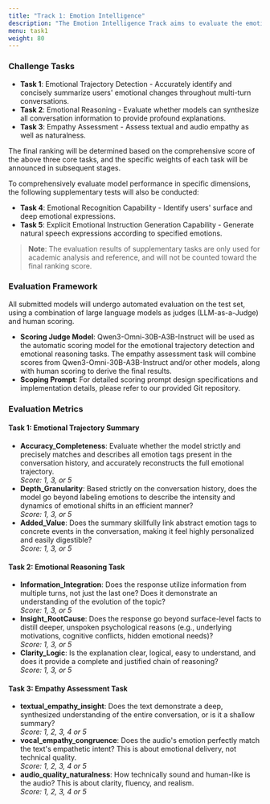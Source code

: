 ```yaml
---
title: "Track 1: Emotion Intelligence"
description: "The Emotion Intelligence Track aims to evaluate the emotional competence of spoken dialogue systems across five critical dimensions. These dimensions capture how well a system can perceive, interpret, express, and respond to human emotions in interactive scenarios"
menu: task1
weight: 80
---
```



### Challenge Tasks

- **Task 1**: Emotional Trajectory Detection - Accurately identify and concisely summarize users' emotional changes throughout multi-turn conversations.
- **Task 2**: Emotional Reasoning - Evaluate whether models can synthesize all conversation information to provide profound explanations.
- **Task 3**: Empathy Assessment - Assess textual and audio empathy as well as naturalness.

The final ranking will be determined based on the comprehensive score of the above three core tasks, and the specific weights of each task will be announced in subsequent stages.

To comprehensively evaluate model performance in specific dimensions, the following supplementary tests will also be conducted:
- **Task 4**: Emotional Recognition Capability - Identify users' surface and deep emotional expressions.
- **Task 5**: Explicit Emotional Instruction Generation Capability - Generate natural speech expressions according to specified emotions.

> **Note**: The evaluation results of supplementary tasks are only used for academic analysis and reference, and will not be counted toward the final ranking score.

### Evaluation Framework

All submitted models will undergo automated evaluation on the test set, using a combination of large language models as judges (LLM-as-a-Judge) and human scoring.

- **Scoring Judge Model**: Qwen3-Omni-30B-A3B-Instruct will be used as the automatic scoring model for the emotional trajectory detection and emotional reasoning tasks. The empathy assessment task will combine scores from Qwen3-Omni-30B-A3B-Instruct and/or other models, along with human scoring to derive the final results.
- **Scoping Prompt**: For detailed scoring prompt design specifications and implementation details, please refer to our provided Git repository.

<!-- ### Evaluation Tasks and Datasets

- **Emotional Trajectory Detection Task & Emotional Reasoning Task**: Will be evaluated on their respective independent test sets.
- **Empathy Assessment Task**: Its test set is sampled from the data of the above two tasks. -->


### Evaluation Metrics

#### Task 1: Emotional Trajectory Summary
- **Accuracy_Completeness**: Evaluate whether the model strictly and precisely matches and describes all emotion tags present in the conversation history, and accurately reconstructs the full emotional trajectory.  
  *Score: 1, 3, or 5*
- **Depth_Granularity**: Based strictly on the conversation history, does the model go beyond labeling emotions to describe the intensity and dynamics of emotional shifts in an efficient manner?  
  *Score: 1, 3, or 5*
- **Added_Value**: Does the summary skillfully link abstract emotion tags to concrete events in the conversation, making it feel highly personalized and easily digestible?  
  *Score: 1, 3, or 5*

#### Task 2: Emotional Reasoning Task
- **Information_Integration**: Does the response utilize information from multiple turns, not just the last one? Does it demonstrate an understanding of the evolution of the topic?  
  *Score: 1, 3, or 5*
- **Insight_RootCause**: Does the response go beyond surface-level facts to distill deeper, unspoken psychological reasons (e.g., underlying motivations, cognitive conflicts, hidden emotional needs)?  
  *Score: 1, 3, or 5*
- **Clarity_Logic**: Is the explanation clear, logical, easy to understand, and does it provide a complete and justified chain of reasoning?  
  *Score: 1, 3, or 5*

#### Task 3: Empathy Assessment Task
- **textual_empathy_insight**: Does the text demonstrate a deep, synthesized understanding of the entire conversation, or is it a shallow summary?  
  *Score: 1, 2, 3, 4 or 5*
- **vocal_empathy_congruence**: Does the audio's emotion perfectly match the text's empathetic intent? This is about emotional delivery, not technical quality.  
  *Score: 1, 2, 3, 4 or 5*
- **audio_quality_naturalness**: How technically sound and human-like is the audio? This is about clarity, fluency, and realism.  
  *Score: 1, 2, 3, 4 or 5*
